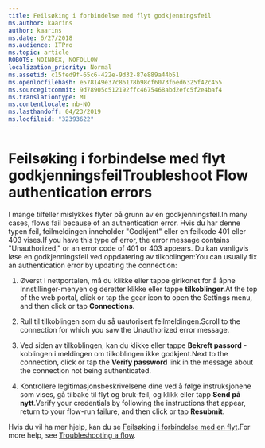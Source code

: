 ```yaml
---
title: Feilsøking i forbindelse med flyt godkjenningsfeil
ms.author: kaarins
author: kaarins
ms.date: 6/27/2018
ms.audience: ITPro
ms.topic: article
ROBOTS: NOINDEX, NOFOLLOW
localization_priority: Normal
ms.assetid: c15fed9f-65c6-422e-9d32-87e889a44b51
ms.openlocfilehash: e578149e37c86178b98cf6073f6ed6325f42c455
ms.sourcegitcommit: 9d78905c512192ffc4675468abd2efc5f2e4baf4
ms.translationtype: MT
ms.contentlocale: nb-NO
ms.lasthandoff: 04/23/2019
ms.locfileid: "32393622"
---
```

# <a name="troubleshoot-flow-authentication-errors"></a><span data-ttu-id="35678-102">Feilsøking i forbindelse med flyt godkjenningsfeil</span><span class="sxs-lookup"><span data-stu-id="35678-102">Troubleshoot Flow authentication errors</span></span>

<span data-ttu-id="35678-103">I mange tilfeller mislykkes flyter på grunn av en godkjenningsfeil.</span><span class="sxs-lookup"><span data-stu-id="35678-103">In many cases, flows fail because of an authentication error.</span></span> <span data-ttu-id="35678-104">Hvis du har denne typen feil, feilmeldingen inneholder "Godkjent" eller en feilkode 401 eller 403 vises.</span><span class="sxs-lookup"><span data-stu-id="35678-104">If you have this type of error, the error message contains "Unauthorized," or an error code of 401 or 403 appears.</span></span> <span data-ttu-id="35678-105">Du kan vanligvis løse en godkjenningsfeil ved oppdatering av tilkoblingen:</span><span class="sxs-lookup"><span data-stu-id="35678-105">You can usually fix an authentication error by updating the connection:</span></span>
  
1. <span data-ttu-id="35678-106">Øverst i nettportalen, må du klikke eller tappe girikonet for å åpne Innstillinger-menyen og deretter klikke eller tappe **tilkoblinger**.</span><span class="sxs-lookup"><span data-stu-id="35678-106">At the top of the web portal, click or tap the gear icon to open the Settings menu, and then click or tap **Connections**.</span></span>
    
2. <span data-ttu-id="35678-107">Rull til tilkoblingen som du så uautorisert feilmeldingen.</span><span class="sxs-lookup"><span data-stu-id="35678-107">Scroll to the connection for which you saw the Unauthorized error message.</span></span>
    
3. <span data-ttu-id="35678-108">Ved siden av tilkoblingen, kan du klikke eller tappe **Bekreft passord** -koblingen i meldingen om tilkoblingen ikke godkjent.</span><span class="sxs-lookup"><span data-stu-id="35678-108">Next to the connection, click or tap the **Verify password** link in the message about the connection not being authenticated.</span></span> 
    
4. <span data-ttu-id="35678-109">Kontrollere legitimasjonsbeskrivelsene dine ved å følge instruksjonene som vises, gå tilbake til flyt og bruk-feil, og klikk eller tapp **Send på nytt**.</span><span class="sxs-lookup"><span data-stu-id="35678-109">Verify your credentials by following the instructions that appear, return to your flow-run failure, and then click or tap **Resubmit**.</span></span>
    
<span data-ttu-id="35678-110">Hvis du vil ha mer hjelp, kan du se [Feilsøking i forbindelse med en flyt](https://go.microsoft.com/fwlink/?linkid=872110).</span><span class="sxs-lookup"><span data-stu-id="35678-110">For more help, see [Troubleshooting a flow](https://go.microsoft.com/fwlink/?linkid=872110).</span></span>
  

